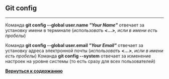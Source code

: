 ## Git config
---
Команда **git config --global user.name *"Your Name"*** отвечает за установку имени в терминале (*использовать **<...>**, исли в имени есть пробелы*)

Команда **git config --global user.email *"Your Email"*** отвечает за установку адреса электронной почты (*использовать **<...>**, исли в имени есть пробелы*)
Команда **git config --system** отвечает за изменение настроек на уровне системы (то есть сразу для всех пользователей)

[**Вернуться к содержанию**](/readme.md)